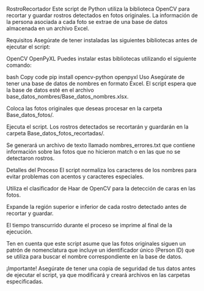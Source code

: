 RostroRecortador
Este script de Python utiliza la biblioteca OpenCV para recortar y guardar rostros detectados en fotos originales. La información de la persona asociada a cada foto se extrae de una base de datos almacenada en un archivo Excel.

Requisitos
Asegúrate de tener instaladas las siguientes bibliotecas antes de ejecutar el script:

OpenCV
OpenPyXL
Puedes instalar estas bibliotecas utilizando el siguiente comando:

bash
Copy code
pip install opencv-python openpyxl
Uso
Asegúrate de tener una base de datos de nombres en formato Excel. El script espera que la base de datos esté en el archivo base_datos_nombres/Base_datos_nombres.xlsx.

Coloca las fotos originales que deseas procesar en la carpeta Base_datos_fotos/.

Ejecuta el script. Los rostros detectados se recortarán y guardarán en la carpeta Base_datos_fotos_recortadas/.

Se generará un archivo de texto llamado nombres_errores.txt que contiene información sobre las fotos que no hicieron match o en las que no se detectaron rostros.

Detalles del Proceso
El script normaliza los caracteres de los nombres para evitar problemas con acentos y caracteres especiales.

Utiliza el clasificador de Haar de OpenCV para la detección de caras en las fotos.

Expande la región superior e inferior de cada rostro detectado antes de recortar y guardar.

El tiempo transcurrido durante el proceso se imprime al final de la ejecución.

Ten en cuenta que este script asume que las fotos originales siguen un patrón de nomenclatura que incluye un identificador único (Person ID) que se utiliza para buscar el nombre correspondiente en la base de datos.

¡Importante! Asegúrate de tener una copia de seguridad de tus datos antes de ejecutar el script, ya que modificará y creará archivos en las carpetas especificadas.
